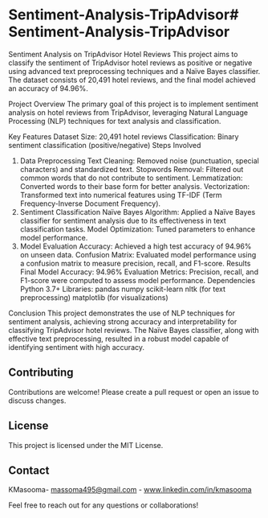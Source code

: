 # Sentiment-Analysis-TripAdvisor# Sentiment-Analysis-TripAdvisor

Sentiment Analysis on TripAdvisor Hotel Reviews
This project aims to classify the sentiment of TripAdvisor hotel reviews as positive or negative using advanced text preprocessing techniques and a Naïve Bayes classifier. The dataset consists of 20,491 hotel reviews, and the final model achieved an accuracy of 94.96%.

Project Overview
The primary goal of this project is to implement sentiment analysis on hotel reviews from TripAdvisor, leveraging Natural Language Processing (NLP) techniques for text analysis and classification.

Key Features
Dataset Size: 20,491 hotel reviews
Classification: Binary sentiment classification (positive/negative)
Steps Involved
1. Data Preprocessing
Text Cleaning: Removed noise (punctuation, special characters) and standardized text.
Stopwords Removal: Filtered out common words that do not contribute to sentiment.
Lemmatization: Converted words to their base form for better analysis.
Vectorization: Transformed text into numerical features using TF-IDF (Term Frequency-Inverse Document Frequency).
2. Sentiment Classification
Naïve Bayes Algorithm: Applied a Naïve Bayes classifier for sentiment analysis due to its effectiveness in text classification tasks.
Model Optimization: Tuned parameters to enhance model performance.
3. Model Evaluation
Accuracy: Achieved a high test accuracy of 94.96% on unseen data.
Confusion Matrix: Evaluated model performance using a confusion matrix to measure precision, recall, and F1-score.
Results
Final Model Accuracy: 94.96%
Evaluation Metrics: Precision, recall, and F1-score were computed to assess model performance.
Dependencies
Python 3.7+
Libraries:
pandas
numpy
scikit-learn
nltk (for text preprocessing)
matplotlib (for visualizations)

Conclusion
This project demonstrates the use of NLP techniques for sentiment analysis, achieving strong accuracy and interpretability for classifying TripAdvisor hotel reviews. The Naïve Bayes classifier, along with effective text preprocessing, resulted in a robust model capable of identifying sentiment with high accuracy.

## Contributing
Contributions are welcome! Please create a pull request or open an issue to discuss changes.

## License
This project is licensed under the MIT License.

## Contact
KMasooma- massoma495@gmail.com - www.linkedin.com/in/kmasooma

Feel free to reach out for any questions or collaborations!

